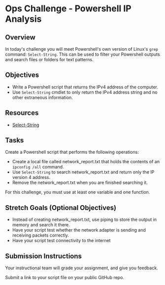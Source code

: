 # Ops Challenge - Powershell IP Analysis

## Overview

In today's challenge you will meet Powershell's own version of Linux's `grep` command: `Select-String`. This can be used to filter your Powershell outputs and search files or folders for text patterns.

## Objectives

- Write a Powershell script that returns the IPv4 address of the computer.
- Use `Select-String` cmdlet to only return the IPv4 address string and no other extraneous information.

## Resources

- [Select-String](https://docs.microsoft.com/en-us/powershell/module/microsoft.powershell.utility/select-string?view=powershell-7.1)

## Tasks

Create a Powershell script that performs the following operations:
- Create a local file called network_report.txt that holds the contents of an `ipconfig /all` command.
- Use `Select-String` to search network_report.txt and return only the IP version 4 address.
- Remove the network_report.txt when you are finished searching it.

For this challenge, you must use at least one variable and one function.

## Stretch Goals (Optional Objectives)

- Instead of creating network_report.txt, use piping to store the output in memory and search it there.
- Have your script test whether the network adapter is sending and receiving packets correctly.
- Have your script test connectivity to the internet

## Submission Instructions

Your instructional team will grade your assignment, and give you feedback.

Submit a link to your script file on your public GitHub repo.
